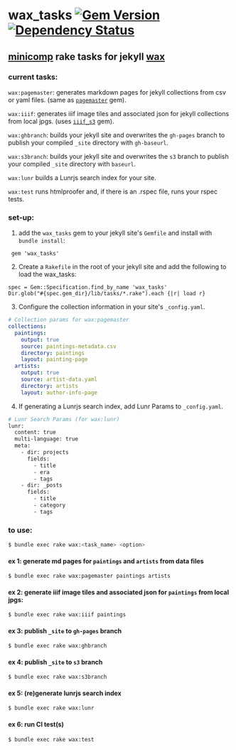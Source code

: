 # wax_tasks [![Gem Version](https://badge.fury.io/rb/wax_tasks.svg)](https://badge.fury.io/rb/wax_tasks) [![Dependency Status](https://gemnasium.com/badges/github.com/mnyrop/wax_tasks.svg)](https://gemnasium.com/github.com/mnyrop/wax_tasks)

## [minicomp](https://github.com/minicomp) rake tasks for jekyll [wax](https://minicomp.github.io/wax)

### current tasks:

`wax:pagemaster`: generates markdown pages for jekyll collections from csv or yaml files. (same as [`pagemaster`](https://github.com/mnyrop/pagemaster) gem).

`wax:iiif`: generates iiif image tiles and associated json for jekyll collections from local jpgs. (uses [`iiif_s3`](https://github.com/cmoa/iiif_s3) gem).

`wax:ghbranch`: builds your jekyll site and overwrites the `gh-pages` branch to publish your compiled `_site` directory with `gh-baseurl`.

`wax:s3branch`: builds your jekyll site and overwrites the `s3` branch to publish your compiled `_site` directory with `baseurl`.

`wax:lunr` builds a Lunrjs search index for your site.

`wax:test` runs htmlproofer and, if there is an .rspec file, runs your rspec tests.


### set-up:
1. add the `wax_tasks` gem to your jekyll site's `Gemfile` and install with `bundle install`:
```
 gem 'wax_tasks'
```
2. Create a `Rakefile` in the root of your jekyll site and add the following to load the wax_tasks:
```
spec = Gem::Specification.find_by_name 'wax_tasks'
Dir.glob("#{spec.gem_dir}/lib/tasks/*.rake").each {|r| load r}
```
3. Configure the collection information in your site's `_config.yaml`.
```yaml
# Collection params for wax:pagemaster
collections:
  paintings:
    output: true
    source: paintings-metadata.csv
    directory: paintings
    layout: painting-page
  artists:
    output: true
    source: artist-data.yaml
    directory: artists
    layout: author-info-page
```
4. If generating a Lunrjs search index, add Lunr Params to `_config.yaml`.
```bash
# Lunr Search Params (for wax:lunr)
lunr:
  content: true
  multi-language: true
  meta:
    - dir: projects
      fields:
        - title
        - era
        - tags
    - dir: _posts
      fields:
        - title
        - category
        - tags
```
### to use:
```bash
$ bundle exec rake wax:<task_name> <option>
```
#### ex 1: generate md pages for `paintings` and `artists` from data files
```bash
$ bundle exec rake wax:pagemaster paintings artists
```
#### ex 2: generate iiif image tiles and associated json for `paintings` from local jpgs:
```bash
$ bundle exec rake wax:iiif paintings
```
#### ex 3: publish `_site` to `gh-pages` branch
```bash
$ bundle exec rake wax:ghbranch
```
#### ex 4: publish `_site` to `s3` branch
```bash
$ bundle exec rake wax:s3branch
```
#### ex 5: (re)generate lunrjs search index
```bash
$ bundle exec rake wax:lunr
```
#### ex 6: run CI test(s)
```bash
$ bundle exec rake wax:test
```
